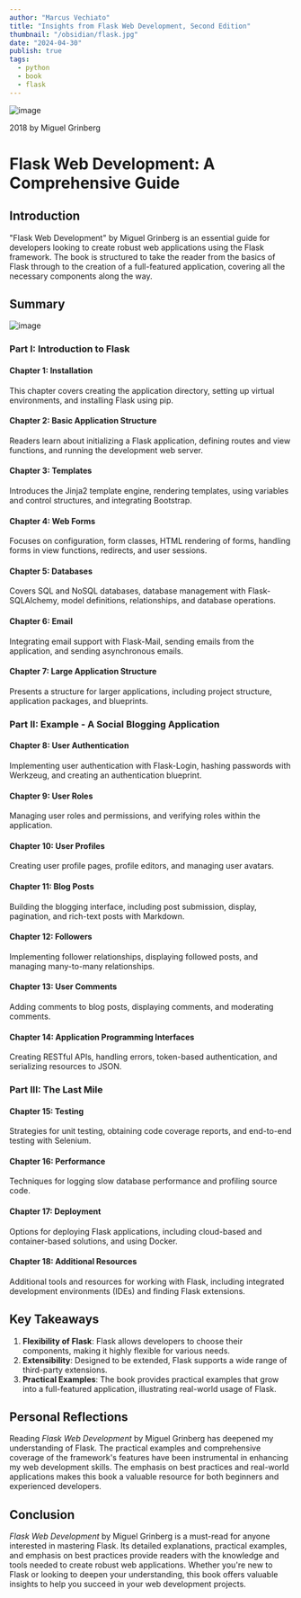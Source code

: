 ```yaml
---
author: "Marcus Vechiato"
title: "Insights from Flask Web Development, Second Edition"
thumbnail: "/obsidian/flask.jpg"
date: "2024-04-30"
publish: true
tags: 
  - python
  - book
  - flask
--- 
```

![image](/obsidian/flask.jpg)

2018 by Miguel Grinberg

# Flask Web Development: A Comprehensive Guide

## Introduction

"Flask Web Development" by Miguel Grinberg is an essential guide for developers looking to create robust web applications using the Flask framework. The book is structured to take the reader from the basics of Flask through to the creation of a full-featured application, covering all the necessary components along the way.

## Summary
![image](/obsidian/mindmap_flask_web.png)
### Part I: Introduction to Flask

#### Chapter 1: Installation

This chapter covers creating the application directory, setting up virtual environments, and installing Flask using pip.

#### Chapter 2: Basic Application Structure

Readers learn about initializing a Flask application, defining routes and view functions, and running the development web server.

#### Chapter 3: Templates

Introduces the Jinja2 template engine, rendering templates, using variables and control structures, and integrating Bootstrap.

#### Chapter 4: Web Forms

Focuses on configuration, form classes, HTML rendering of forms, handling forms in view functions, redirects, and user sessions.

#### Chapter 5: Databases

Covers SQL and NoSQL databases, database management with Flask-SQLAlchemy, model definitions, relationships, and database operations.

#### Chapter 6: Email

Integrating email support with Flask-Mail, sending emails from the application, and sending asynchronous emails.

#### Chapter 7: Large Application Structure

Presents a structure for larger applications, including project structure, application packages, and blueprints.

### Part II: Example - A Social Blogging Application

#### Chapter 8: User Authentication

Implementing user authentication with Flask-Login, hashing passwords with Werkzeug, and creating an authentication blueprint.

#### Chapter 9: User Roles

Managing user roles and permissions, and verifying roles within the application.

#### Chapter 10: User Profiles

Creating user profile pages, profile editors, and managing user avatars.

#### Chapter 11: Blog Posts

Building the blogging interface, including post submission, display, pagination, and rich-text posts with Markdown.

#### Chapter 12: Followers

Implementing follower relationships, displaying followed posts, and managing many-to-many relationships.

#### Chapter 13: User Comments

Adding comments to blog posts, displaying comments, and moderating comments.

#### Chapter 14: Application Programming Interfaces

Creating RESTful APIs, handling errors, token-based authentication, and serializing resources to JSON.

### Part III: The Last Mile

#### Chapter 15: Testing

Strategies for unit testing, obtaining code coverage reports, and end-to-end testing with Selenium.

#### Chapter 16: Performance

Techniques for logging slow database performance and profiling source code.

#### Chapter 17: Deployment

Options for deploying Flask applications, including cloud-based and container-based solutions, and using Docker.

#### Chapter 18: Additional Resources

Additional tools and resources for working with Flask, including integrated development environments (IDEs) and finding Flask extensions.

## Key Takeaways

1. **Flexibility of Flask**: Flask allows developers to choose their components, making it highly flexible for various needs.
2. **Extensibility**: Designed to be extended, Flask supports a wide range of third-party extensions.
3. **Practical Examples**: The book provides practical examples that grow into a full-featured application, illustrating real-world usage of Flask.

## Personal Reflections

Reading *Flask Web Development* by Miguel Grinberg has deepened my understanding of Flask. The practical examples and comprehensive coverage of the framework's features have been instrumental in enhancing my web development skills. The emphasis on best practices and real-world applications makes this book a valuable resource for both beginners and experienced developers.

## Conclusion

*Flask Web Development* by Miguel Grinberg is a must-read for anyone interested in mastering Flask. Its detailed explanations, practical examples, and emphasis on best practices provide readers with the knowledge and tools needed to create robust web applications. Whether you're new to Flask or looking to deepen your understanding, this book offers valuable insights to help you succeed in your web development projects.

